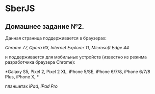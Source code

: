 # SberJS

## Домашнее задание №2. 
Данная страница поддерживается в браузерах:

*Chrome 77, Opera 63, Internet Explorer 11, Microsoft Edge 44*

и поддерживается для мобильных устройств (известно из режима разработчика браузера Chrome):

*Galaxy S5, Pixel 2, Pixel 2 XL, iPhone 5/SE, iPhone 6/7/8, iPhone 6/7/8 Plus, iPhone X, *

планшетах *iPad, iPad Pro*
